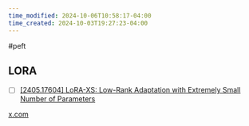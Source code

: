 ```yaml
---
time_modified: 2024-10-06T10:58:17-04:00
time_created: 2024-10-03T19:27:23-04:00
---
```

#peft

## LORA

- [ ] [\[2405.17604\] LoRA-XS: Low-Rank Adaptation with Extremely Small Number of Parameters](https://arxiv.org/abs/2405.17604)

[x.com](https://x.com/TheTuringPost/status/1842903896962031827)
